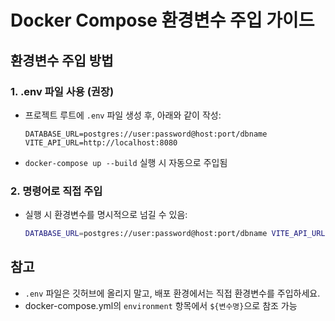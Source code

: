 # Docker Compose 환경변수 주입 가이드

## 환경변수 주입 방법

### 1. .env 파일 사용 (권장)
- 프로젝트 루트에 `.env` 파일 생성 후, 아래와 같이 작성:
  ```env
  DATABASE_URL=postgres://user:password@host:port/dbname
  VITE_API_URL=http://localhost:8080
  ```
- `docker-compose up --build` 실행 시 자동으로 주입됨

### 2. 명령어로 직접 주입
- 실행 시 환경변수를 명시적으로 넘길 수 있음:
  ```bash
  DATABASE_URL=postgres://user:password@host:port/dbname VITE_API_URL=http://localhost:8080 docker-compose up --build
  ```

## 참고
- `.env` 파일은 깃허브에 올리지 말고, 배포 환경에서는 직접 환경변수를 주입하세요.
- docker-compose.yml의 `environment` 항목에서 `${변수명}`으로 참조 가능

